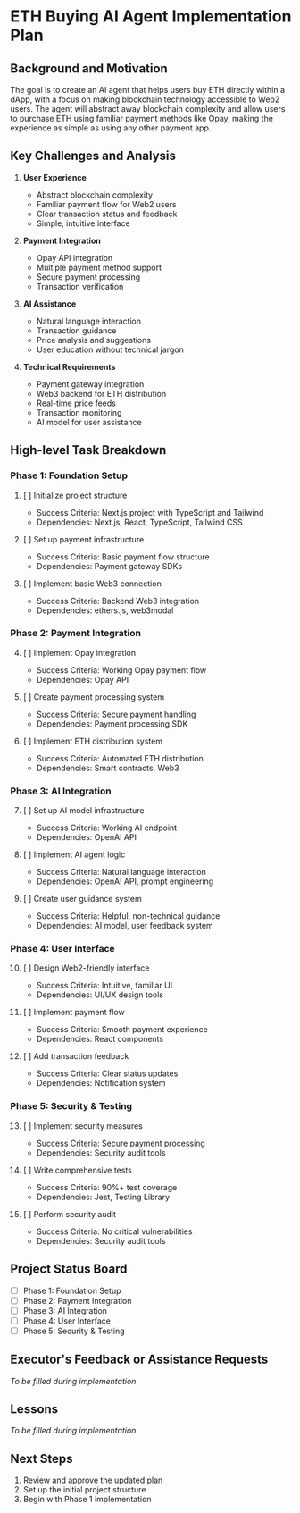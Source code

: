 # ETH Buying AI Agent Implementation Plan

## Background and Motivation
The goal is to create an AI agent that helps users buy ETH directly within a dApp, with a focus on making blockchain technology accessible to Web2 users. The agent will abstract away blockchain complexity and allow users to purchase ETH using familiar payment methods like Opay, making the experience as simple as using any other payment app.

## Key Challenges and Analysis
1. **User Experience**
   - Abstract blockchain complexity
   - Familiar payment flow for Web2 users
   - Clear transaction status and feedback
   - Simple, intuitive interface

2. **Payment Integration**
   - Opay API integration
   - Multiple payment method support
   - Secure payment processing
   - Transaction verification

3. **AI Assistance**
   - Natural language interaction
   - Transaction guidance
   - Price analysis and suggestions
   - User education without technical jargon

4. **Technical Requirements**
   - Payment gateway integration
   - Web3 backend for ETH distribution
   - Real-time price feeds
   - Transaction monitoring
   - AI model for user assistance

## High-level Task Breakdown

### Phase 1: Foundation Setup
1. [ ] Initialize project structure
   - Success Criteria: Next.js project with TypeScript and Tailwind
   - Dependencies: Next.js, React, TypeScript, Tailwind CSS

2. [ ] Set up payment infrastructure
   - Success Criteria: Basic payment flow structure
   - Dependencies: Payment gateway SDKs

3. [ ] Implement basic Web3 connection
   - Success Criteria: Backend Web3 integration
   - Dependencies: ethers.js, web3modal

### Phase 2: Payment Integration
4. [ ] Implement Opay integration
   - Success Criteria: Working Opay payment flow
   - Dependencies: Opay API

5. [ ] Create payment processing system
   - Success Criteria: Secure payment handling
   - Dependencies: Payment processing SDK

6. [ ] Implement ETH distribution system
   - Success Criteria: Automated ETH distribution
   - Dependencies: Smart contracts, Web3

### Phase 3: AI Integration
7. [ ] Set up AI model infrastructure
   - Success Criteria: Working AI endpoint
   - Dependencies: OpenAI API

8. [ ] Implement AI agent logic
   - Success Criteria: Natural language interaction
   - Dependencies: OpenAI API, prompt engineering

9. [ ] Create user guidance system
   - Success Criteria: Helpful, non-technical guidance
   - Dependencies: AI model, user feedback system

### Phase 4: User Interface
10. [ ] Design Web2-friendly interface
    - Success Criteria: Intuitive, familiar UI
    - Dependencies: UI/UX design tools

11. [ ] Implement payment flow
    - Success Criteria: Smooth payment experience
    - Dependencies: React components

12. [ ] Add transaction feedback
    - Success Criteria: Clear status updates
    - Dependencies: Notification system

### Phase 5: Security & Testing
13. [ ] Implement security measures
    - Success Criteria: Secure payment processing
    - Dependencies: Security audit tools

14. [ ] Write comprehensive tests
    - Success Criteria: 90%+ test coverage
    - Dependencies: Jest, Testing Library

15. [ ] Perform security audit
    - Success Criteria: No critical vulnerabilities
    - Dependencies: Security audit tools

## Project Status Board
- [ ] Phase 1: Foundation Setup
- [ ] Phase 2: Payment Integration
- [ ] Phase 3: AI Integration
- [ ] Phase 4: User Interface
- [ ] Phase 5: Security & Testing

## Executor's Feedback or Assistance Requests
*To be filled during implementation*

## Lessons
*To be filled during implementation*

## Next Steps
1. Review and approve the updated plan
2. Set up the initial project structure
3. Begin with Phase 1 implementation 